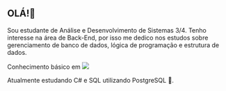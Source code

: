 ## OLÁ!👋
Sou estudante de Análise e Desenvolvimento de Sistemas 3/4. Tenho interesse na área de Back-End, por isso me dedico nos estudos sobre gerenciamento de banco de dados, lógica de programação e estrutura de dados.

Conhecimento básico em   ![](https://img.shields.io/badge/C-00599C?style=for-the-badge&logo=c&logoColor=white)

Atualmente estudando C#  e SQL utilizando PostgreSQL 🐘.
